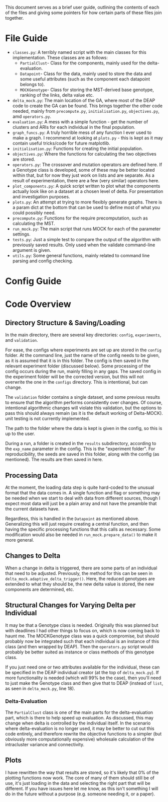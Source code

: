 This document serves as a brief user guide, outlining the contents of each of the files and giving some pointers for how certain parts of these files join together.

# File Guide
* `classes.py`: A terribly named script with the main classes for this implementation. These classes are as follows:
    * `PartialClust`- Class for the components, mainly used for the delta-evaluation.
    * `Datapoint`- Class for the data, mainly used to store the data and some useful attributes (such as the component each datapoint belongs to).
    * `MOCKGenotype`- Class for storing the MST-derived base genotype, ranking of the links, delta value etc.
* `delta_mock.py`: The main location of the GA, where most of the DEAP code to create the GA can be found. This brings together the other code needed, mainly from `precompute.py`, `initialisation.py`, `objectives.py`, amd `operators.py`.
* `evaluation.py`: A mess with a simple function - get the number of clusters and ARIs for each individual in the final population.
* `graph_funcs.py`: A truly horrible mess of any function I ever used to make a graph. I recommend at looking at `plots.py` - this is kept as it may contain useful tricks/code for future matplotlib.
* `initialisation.py`: Functions for creating the initial population.
* `objectives.py`: Where the functions for calculating the two objectives are stored.
* `operators.py`: The crossover and mutation operators are defined here. If a Genotype class is developed, some of these may be better located within that, but for now they just work on lists and are separate. As a result of experimentation, there are a few (very similar) operators here.
* `plot_components.py`: A quick script written to plot what the components actually look like on a dataset at a chosen level of delta. For presentation and investigation purposes.
* `plots.py`: An attempt at trying to more flexibly generate graphs. There is a param dict at the bottom that can be used to define most of what you could possibly need.
* `precompute.py`: Functions for the require precomputation, such as calculating the MST.
* `run_mock.py`: The main script that runs MOCK for each of the parameter settings.
* `tests.py`: Just a simple test to compare the output of the algorithm with previously saved results. Only used when the validate command-line argument is given.
* `utils.py`: Some general functions, mainly related to command line parsing and config checking.

# Config Guide


# Code Overview
## Directory Structure & Saving/Loading
In the main directory, there are several key directories: `config`, `experiments`, and `validation`.

For ease, the configs where experiments are set up are stored in the `config` folder. At the command line, just the name of the config needs to be given, as it is assumed that it is in this folder. The config is then saved in the relevant experiment folder (discussed below). Some processing of the config occurs during the run, mainly filling in any gaps. The saved config in the experiment folder will be the corrected version, but this will not overwrite the one in the `configs` directory. This is intentional, but can change.

The `validation` folder contains a single dataset, and some previous results to ensure that the algorithm performs consistently over changes. Of course, intentional algorithmic changes will violate this validation, but the options to pass this should always remain (as it is the default working of Delta-MOCK). unit testing is not currently implemented.

The path to the folder where the data is kept is given in the config, so this is up to the user.

During a run, a folder is created in the `results` subdirectory, according to the `exp_name` parameter in the config. This is the "experiment folder". For reproducibility, the seeds are saved in this folder, along with the config (as mentioned). The results are then saved in here.


## Processing Data
At the moment, the loading data step is quite hard-coded to the unusual format that the data comes in. A single function and flag or something may be needed when we start to deal with data from different sources, though I expect most data will just be a plain array and not have the preamble that the current datasets have.

Regardless, this is handled in the `Datapoint` as mentioned above. Generalizing this will just require creating a central function, and then having the specific processing functions that this calls as necessary. Some modification would also be needed in `run_mock.prepare_data()` to make it more general.


## Changes to Delta
When a change in delta is triggered, there are some parts of an individual that need to be adjusted. Previously, the method for this can be seen in `delta_mock.adaptive_delta_trigger()`. Here, the reduced genotypes are extended to what they should be, the new delta value is stored, the new components are determined, etc.


## Structural Changes for Varying Delta per Individual
It may be that a Genotype class is needed. Originally this was planned but with deadlines I had other things to focus on, which is now coming back to haunt me. The MOCKGenotype class was a quick compromise, but should probably now be integrated such that each individual is an instance of this class (and then wrapped by DEAP). Then the `operators.py` script would probably be better suited as instance or class methods of this genotype class.

If you just need one or two attributes available for the individual, these can be specified in the DEAP individual creator (at the top of `delta_mock.py`). If more functionality is needed (which will 99% be the case), then you'll need to just make the Genotype class and then give that to DEAP (instead of `list`, as seen in `delta_mock.py`, line 18).


### Delta-Evaluation
The `PartialClust` class is one of the main parts for the delta-evaluation part, which is there to help speed up evaluation. As discussed, this may change when delta is controlled by the individual itself. In the scenario where delta-evaluation is no longer used, it may be better to cut out this code entirely, and therefore rewrite the objective functions to a simpler (but obviously more computationally expensive) wholesale calculation of the intracluster variance and connectivity.


## Plots
I have rewritten the way that results are stored, so it's likely that 0% of the plotting functions now work. The core of many of them should still be of use, it's just loading in the data and selecting the right part that will be different. If you have issues here let me know, as this isn't something I will do in the future without a purpose (e.g. someone needing it, or a paper).